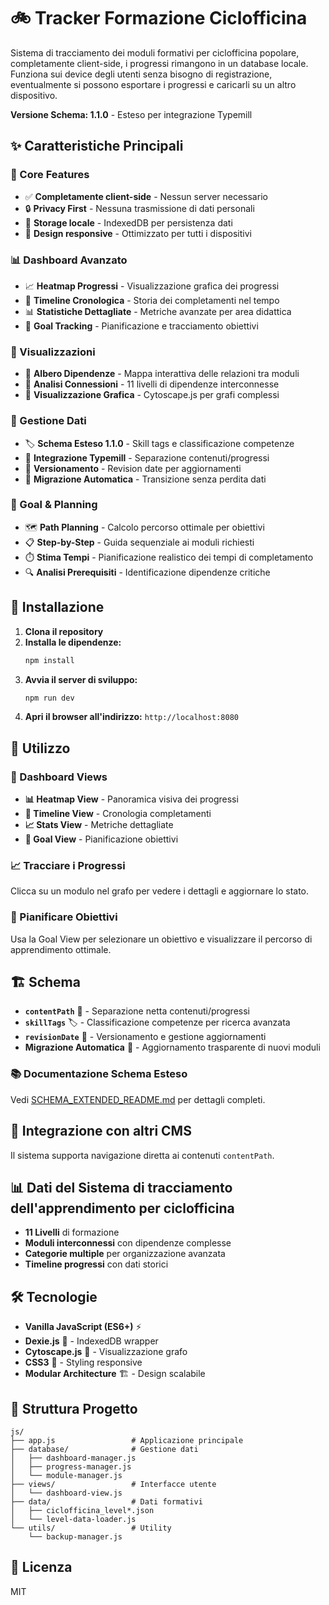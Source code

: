 # 🚲 Tracker Formazione Ciclofficina

Sistema di tracciamento dei moduli formativi per ciclofficina popolare, 
completamente client-side, i progressi rimangono in un database locale.
Funziona sui device degli utenti senza bisogno di registrazione, 
eventualmente si possono esportare i progressi e caricarli su un altro
dispositivo.

**Versione Schema: 1.1.0** - Esteso per integrazione Typemill

## ✨ Caratteristiche Principali

### 🎯 Core Features
- ✅ **Completamente client-side** - Nessun server necessario
- 🔒 **Privacy First** - Nessuna trasmissione di dati personali
- 💾 **Storage locale** - IndexedDB per persistenza dati
- 📱 **Design responsive** - Ottimizzato per tutti i dispositivi

### 📊 Dashboard Avanzato
- 📈 **Heatmap Progressi** - Visualizzazione grafica dei progressi
- 📅 **Timeline Cronologica** - Storia dei completamenti nel tempo
- 📊 **Statistiche Dettagliate** - Metriche avanzate per area didattica
- 🎯 **Goal Tracking** - Pianificazione e tracciamento obiettivi

### 🌳 Visualizzazioni
- 🌳 **Albero Dipendenze** - Mappa interattiva delle relazioni tra moduli
- 🔗 **Analisi Connessioni** - 11 livelli di dipendenze interconnesse
- 🎨 **Visualizzazione Grafica** - Cytoscape.js per grafi complessi

### 🔧 Gestione Dati
- 🏷️ **Schema Esteso 1.1.0** - Skill tags e classificazione competenze
- 🔗 **Integrazione Typemill** - Separazione contenuti/progressi
- 📅 **Versionamento** - Revision date per aggiornamenti
- 🔄 **Migrazione Automatica** - Transizione senza perdita dati

### 🎯 Goal & Planning
- 🗺️ **Path Planning** - Calcolo percorso ottimale per obiettivi
- 📋 **Step-by-Step** - Guida sequenziale ai moduli richiesti
- ⏱️ **Stima Tempi** - Pianificazione realistico dei tempi di completamento
- 🔍 **Analisi Prerequisiti** - Identificazione dipendenze critiche

## 🚀 Installazione

1. **Clona il repository**
2. **Installa le dipendenze:**
   ```bash
   npm install
   ```
3. **Avvia il server di sviluppo:**
   ```bash
   npm run dev
   ```
4. **Apri il browser all'indirizzo:** `http://localhost:8080`

## 📖 Utilizzo

### 🎯 Dashboard Views
- **📊 Heatmap View** - Panoramica visiva dei progressi
- **📅 Timeline View** - Cronologia completamenti
- **📈 Stats View** - Metriche dettagliate
- **🎯 Goal View** - Pianificazione obiettivi

### 📈 Tracciare i Progressi
Clicca su un modulo nel grafo per vedere i dettagli e aggiornare lo stato.

### 🎯 Pianificare Obiettivi
Usa la Goal View per selezionare un obiettivo e visualizzare il percorso di apprendimento ottimale.

## 🏗️ Schema

- **`contentPath`** 📁 - Separazione netta contenuti/progressi
- **`skillTags`** 🏷️ - Classificazione competenze per ricerca avanzata
- **`revisionDate`** 📅 - Versionamento e gestione aggiornamenti
- **Migrazione Automatica** 🔄 - Aggiornamento trasparente di nuovi moduli

### 📚 Documentazione Schema Esteso
Vedi [SCHEMA_EXTENDED_README.md](SCHEMA_EXTENDED_README.md) per dettagli completi.

## 🔗 Integrazione con altri CMS

Il sistema supporta navigazione diretta ai contenuti `contentPath`.


## 📊 Dati del Sistema di tracciamento dell'apprendimento per ciclofficina

- **11 Livelli** di formazione
- **Moduli interconnessi** con dipendenze complesse
- **Categorie multiple** per organizzazione avanzata
- **Timeline progressi** con dati storici

## 🛠️ Tecnologie

- **Vanilla JavaScript (ES6+)** ⚡
- **Dexie.js** 💾 - IndexedDB wrapper
- **Cytoscape.js** 🌳 - Visualizzazione grafo
- **CSS3** 🎨 - Styling responsive
- **Modular Architecture** 🏗️ - Design scalabile

## 📁 Struttura Progetto

```
js/
├── app.js                 # Applicazione principale
├── database/              # Gestione dati
│   ├── dashboard-manager.js
│   ├── progress-manager.js
│   └── module-manager.js
├── views/                 # Interfacce utente
│   └── dashboard-view.js
├── data/                  # Dati formativi
│   ├── ciclofficina_level*.json
│   └── level-data-loader.js
└── utils/                 # Utility
    └── backup-manager.js
```


## 📄 Licenza

MIT
